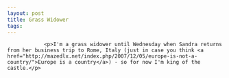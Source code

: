```yaml
---
layout: post
title: Grass Widower
tags:
---
```



                <p>I'm a grass widower until Wednesday when Sandra returns from her business trip to Rome, Italy (just in case you think <a href="http://mazedlx.net/index.php/2007/12/05/europe-is-not-a-country/">Europe is a country</a>) - so for now I'm king of the castle.</p>
